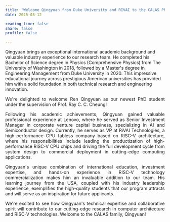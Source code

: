 ```yaml
---
title: "Welcome Qingyuan from Duke University and RIVAI to the CALAS PhD Program!"
date: 2025-08-12

reading_time: false
share: false
profile: false

---
```

Qingyuan brings an exceptional international academic background and valuable industry experience to our research team. He completed his Bachelor of Science degree in Physics (Comprehensive Physics) from The University of Washington in 2018, followed by a Master's degree in Engineering Management from Duke University in 2020. This impressive educational journey across prestigious American universities has provided him with a solid foundation in both technical research and engineering innovation.
<!--more-->

<div style="text-align: justify">

We're delighted to welcome Ren Qingyuan as our newest PhD student under the supervision of Prof. Ray C. C. Cheung!

Following his academic achievements, Qingyuan gained valuable professional experience at Lenovo, where he served as Senior Investment Manager in corporate venture capital business, specializing in AI and Semiconductor design. Currently, he serves as VP at RiVAI Technologies, a high-performance CPU fabless company based on RISC-V architecture, where his responsibilities include leading the productization of high-performance RISC-V CPU chips and driving the full development cycle from system design to commercial deployment in cutting-edge computing applications.

Qingyuan's unique combination of international education, investment expertise, and hands-on experience in RISC-V technology commercialization makes him an invaluable addition to our team. His learning journey from the USA, coupled with his industry leadership experience, exemplifies the high-quality students that our program attracts and will serve as an inspiration for future applicants.

We're excited to see how Qingyuan's technical expertise and collaborative spirit will contribute to our cutting-edge research in computer architecture and RISC-V technologies. Welcome to the CALAS family, Qingyuan!
</div>
